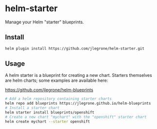 # helm-starter

Manage your Helm "starter" blueprints.

## Install

```bash
helm plugin install https://github.com/jlegrone/helm-starter.git
```

## Usage

A helm starter is a blueprint for creating a new chart. Starters themselves are helm charts; some examples are available here:

https://github.com/jlegrone/helm-blueprints

```bash
# Add a helm repository containing starter charts
helm repo add blueprints https://jlegrone.github.io/helm-blueprints
# Install a starter chart
helm starter install blueprints/openshift
# Create a new chart "mychart" with the "openshift" starter chart
helm create mychart --starter openshift
```
